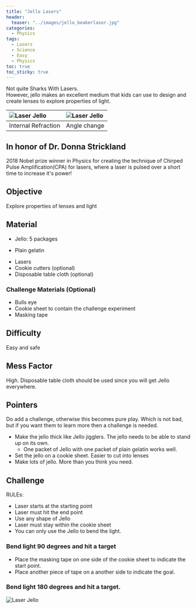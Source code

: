 ```yaml
---
title: "Jello Lasers"
header:
  teaser: "../images/jello_beakerlaser.jpg"
categories:
  - Physics
tags:
  - Lasers
  - Science
  - Easy
  - Physics
toc: true
toc_sticky: true
---
```


Not quite Sharks With Lasers.  
However, jello makes an excellent medium that kids can use to design and
create lenses to explore properties of light.

| ![Laser Jello](../images/jello_beakerlaser.jpg ) | ![Laser Jello](../images/jello_greenlaser.jpg ) |
|:--|:--|
| Internal Refraction | Angle change |


## In honor of Dr. Donna Strickland
2018 Nobel prize winner in Physics for creating the technique of Chirped Pulse Amplification(CPA) for lasers, where a laser is pulsed over a short time to increase it's power!  


## Objective
Explore properties of lenses and light

## Material
- Jello: 5 packages
* Plain gelatin
- Lasers
- Cookie cutters (optional)
- Disposable table cloth  (optional)

### Challenge Materials (Optional)
- Bulls eye
- Cookie sheet to contain the challenge experiment
- Masking tape

## Difficulty
Easy and safe

## Mess Factor
High.  Disposable table cloth should be used since you will get Jello everywhere.

## Pointers
Do add a challenge, otherwise this becomes pure play. Which is not bad, but if you want them to learn more then a challenge is needed.

* Make the jello thick like Jello jigglers.  The jello needs to be able to stand up on its own.  
   * One packet of Jello with one packet of plain gelatin works well.
* Set the jello on a cookie sheet. Easier to cut into lenses
* Make lots of jello.  More than you think you need.  


## Challenge
RULEs:
* Laser starts at the starting point
* Laser must hit the end point
* Use any shape of Jello
* Laser must stay within the cookie sheet
* You can only use the Jello to bend the light.

### Bend light 90 degrees and hit a target
* Place the masking tape on one side of the cookie sheet to indicate the start point.
* Place another piece of tape on a another side to indicate the goal.


### Bend light 180 degrees and hit a target.

![Laser Jello](../images/jello_bunlaser.jpg )
